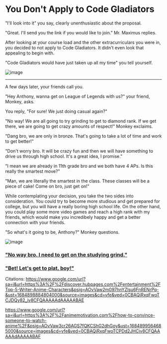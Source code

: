 # You Don't Apply to Code Gladiators

"I'll look into it" you say, clearly unenthusiastic about the proposal. 

"Great. I'll send you the link if you would like to join." Mr. Maximus replies.  

After looking at your course load and the other extracurriculars you were in, you decided to not apply to Code Gladiators. It didn't even look that appealing to begin with.

"Code Gladiators would have just taken up all my time" you tell yourself. 

![image](https://github.com/Dubshott/CAT3Book/assets/55414361/5d50e0e3-03fd-4884-80b7-295778b15b1d)

<hr> 

A few days later, your friends call you. 

"Hey Anthony, wanna get on League of Legends with us?" your friend, Monkey, asks. 

You reply, "For sure! We just doing casual again?" 

"No way! We are all going to try grinding to get to diamond rank. If we get there, we are going to get crazy amounts of respect!" Monkey exclaims. 

"Dang bro, we are only in bronze. That's going to take a lot of time and work to get better!"

"Don't worry bro. It will be crazy fun and then we will have something to drive us through high school. It's a great idea, I promise."

"I mean we are already in 11th grade bro and we both have 4 APs. Is this really the smartest move?" 

"Man, we are literally the smartest in the class. These classes will be a piece of cake! Come on bro, just get on!" 

While contemplating your decision, you take the two sides into consideration. You could try to become more studious and get prepared for college, but you will have a really boring high school life. On the other hand,  you could play some more video games and reach a high rank with my friends, which would make you incredibely happy and get a better connection with your friends. 

"So what's it going to be, Anthony?" Monkey questions. 

![image](https://github.com/Dubshott/CAT3Book/assets/55414361/ac96fa0f-1b6d-4370-b25f-88910d0ba048)

### ["No way bro. I need to get on the studying grind."](/2B1.md)

### ["Bet! Let's get to plat, boy!"](/2B2.md)


Citations:
https://www.google.com/url?sa=i&url=https%3A%2F%2Fdiscover.hubpages.com%2Fentertainment%2FTop-5-Writer-Anime-Characters&psig=AOvVaw2m097hnYZlsu6FnRENrPq-&ust=1684898884804000&source=images&cd=vfe&ved=0CBAQjRxqFwoTCJDQy82_iv8CFQAAAAAdAAAAABAE

https://www.google.com/url?sa=i&url=https%3A%2F%2Fanimemotivation.com%2Fhow-to-convince-someone-to-watch-anime%2F&psig=AOvVaw3cr26AGS7fQKCShG2dhGoy&ust=1684899564685000&source=images&cd=vfe&ved=0CBAQjRxqFwoTCPDd2JHCiv8CFQAAAAAdAAAAABAF

